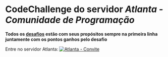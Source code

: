 # CodeChallenge do servidor  *Atlanta - Comunidade de Programação*

**Todos os [desafios](https://github.com/Kaigo11k/Atlanta-CodeChallenge/tree/master/Desafios "desafios") estão com seus propósitos sempre na primeira linha juntamente com os pontos ganhos pelo desafio**

Entre no servidor Atlanta: [![Atlanta - Convite](https://i.imgur.com/9ujJljS.png "Atlanta - Convite")](https://discord.gg/9SPUxSn "Atlanta - Convite")
